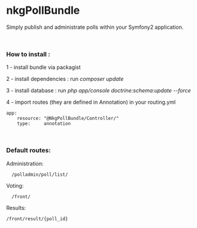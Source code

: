 # nkgPollBundle

Simply publish and administrate polls within your Symfony2 application.

<br/>
<h3>How to install :</h3>

1 - install bundle via packagist

2 - install dependencies : run *composer update*

3 - install database : run *php app/console doctrine:schema:update --force*

4 - import routes (they are defined in Annotation) in your routing.yml
```
app:
    resource: "@NkgPollBundle/Controller/"
    type:     annotation
```
<br/>
<h3>Default routes:</h3>

Administration:
```
  /polladmin/poll/list/
```

Voting:
```
  /front/
```
Results:
```
/front/result/{poll_id}
```
